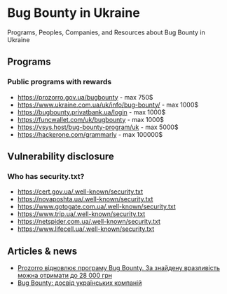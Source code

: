 # Bug Bounty in Ukraine
Programs, Peoples, Companies, and Resources about Bug Bounty in Ukraine

## Programs

### Public programs with rewards

- https://prozorro.gov.ua/bugbounty  - max 750$
- https://www.ukraine.com.ua/uk/info/bug-bounty/ - max 1000$
- https://bugbounty.privatbank.ua/login - max 1000$
- https://funcwallet.com/uk/bugbounty - max 1000$
- https://vsys.host/bug-bounty-program/uk - max 5000$
- https://hackerone.com/grammarly - max 100000$

## Vulnerability disclosure

### Who has security.txt?

- https://cert.gov.ua/.well-known/security.txt
- https://novaposhta.ua/.well-known/security.txt
- https://www.gotogate.com.ua/.well-known/security.txt
- https://www.trip.ua/.well-known/security.txt
- https://netspider.com.ua/.well-known/security.txt
- https://www.lifecell.ua/.well-known/security.txt


## Articles & news

- [Prozorro відновлює програму Bug Bounty. За знайдену вразливість можна отримати до 28 000 грн](https://dev.ua/news/prozorro-oholoshuie-bug-bounty-1692190358)
- [Bug Bounty: досвід українських компаній](https://smarttender.biz/blog/view/bug-bounty-dosvid-ukrayinskih-kompaniy/)
